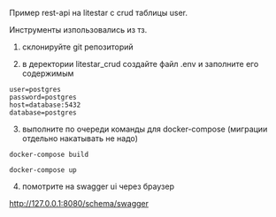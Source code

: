 Пример rest-api на litestar с crud таблицы user.

Инструменты изпользовались из тз.

1) склонируйте git репозиторий

2) в деректории litestar_crud  создайте файл .env и заполните его содержимым

```
user=postgres
password=postgres
host=database:5432
database=postgres
```

3) выполните по очереди команды для docker-compose (миграции отдельно накатывать не надо)

```docker-compose build```

```docker-compose up```

4) помотрите на swagger ui через браузер

http://127.0.0.1:8080/schema/swagger

